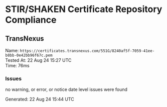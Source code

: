 # STIR/SHAKEN Certificate Repository Compliance

## TransNexus

Name: `https://certificates.transnexus.com/551G/8240af5f-7059-41ee-b8bb-0e42bb96f67c.pem`\
Tested At: 22 Aug 24 15:27 UTC\
Time: 76ms

### Issues

no warning, or error, or notice date level issues were found

Generated: 22 Aug 24 15:44 UTC